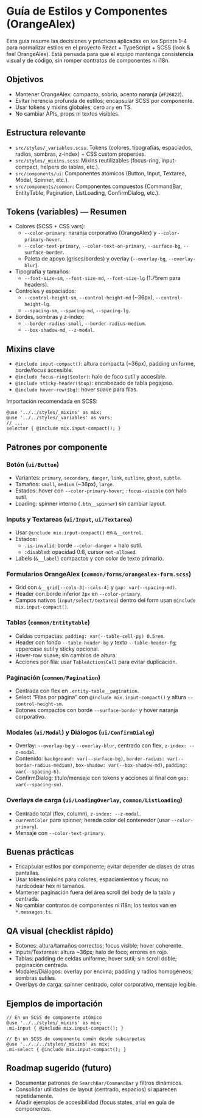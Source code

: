 # Guía de Estilos y Componentes (OrangeAlex)

Esta guía resume las decisiones y prácticas aplicadas en los Sprints 1–4 para normalizar estilos en el proyecto React + TypeScript + SCSS (look & feel OrangeAlex). Está pensada para que el equipo mantenga consistencia visual y de código, sin romper contratos de componentes ni i18n.

## Objetivos
- Mantener OrangeAlex: compacto, sobrio, acento naranja (`#F26822`).
- Evitar herencia profunda de estilos; encapsular SCSS por componente.
- Usar tokens y mixins globales; cero `any` en TS.
- No cambiar APIs, props ni textos visibles.

## Estructura relevante
- `src/styles/_variables.scss`: Tokens (colores, tipografías, espaciados, radios, sombras, z-index) + CSS custom properties.
- `src/styles/_mixins.scss`: Mixins reutilizables (focus-ring, input-compact, helpers de tablas, etc.).
- `src/components/ui`: Componentes atómicos (Button, Input, Textarea, Modal, Spinner, etc.).
- `src/components/common`: Componentes compuestos (CommandBar, EntityTable, Pagination, ListLoading, ConfirmDialog, etc.).

## Tokens (variables) — Resumen
- Colores (SCSS + CSS vars):
  - `--color-primary`: naranja corporativo (OrangeAlex) y `--color-primary-hover`.
  - `--color-text-primary`, `--color-text-on-primary`, `--surface-bg`, `--surface-border`.
  - Paleta de apoyo (grises/bordes) y overlay (`--overlay-bg`, `--overlay-blur`).
- Tipografía y tamaños:
  - `--font-size-sm`, `--font-size-md`, `--font-size-lg` (1.75rem para headers).
- Controles y espaciados:
  - `--control-height-sm`, `--control-height-md` (~36px), `--control-height-lg`.
  - `--spacing-sm`, `--spacing-md`, `--spacing-lg`.
- Bordes, sombras y z-index:
  - `--border-radius-small`, `--border-radius-medium`.
  - `--box-shadow-md`, `--z-modal`.

## Mixins clave
- `@include input-compact()`: altura compacta (~36px), padding uniforme, borde/focus accesible.
- `@include focus-ring($color)`: halo de foco sutil y accesible.
- `@include sticky-header($top)`: encabezado de tabla pegajoso.
- `@include hover-row($bg)`: hover suave para filas.

Importación recomendada en SCSS:
```
@use '../../styles/_mixins' as mix;
@use '../../styles/_variables' as vars;
// ...
selector { @include mix.input-compact(); }
```

## Patrones por componente

### Botón (`ui/Button`)
- Variantes: `primary`, `secondary`, `danger`, `link`, `outline`, `ghost`, `subtle`.
- Tamaños: `small`, `medium` (~36px), `large`.
- Estados: hover con `--color-primary-hover`; `:focus-visible` con halo sutil.
- Loading: spinner interno (`.btn__spinner`) sin cambiar layout.

### Inputs y Textareas (`ui/Input`, `ui/Textarea`)
- Usar `@include mix.input-compact()` en `&__control`.
- Estados:
  - `.is-invalid`: borde `--color-danger` + halo sutil.
  - `:disabled`: opacidad 0.6, cursor `not-allowed`.
- Labels (`&__label`) compactos y con color de texto primario.

### Formularios OrangeAlex (`common/forms/orangealex-form.scss`)
- Grid con `&__grid[--cols-3|--cols-4]` y `gap: var(--spacing-md)`.
- Header con borde inferior `2px` en `--color-primary`.
- Campos nativos (`input/select/textarea`) dentro del form usan `@include mix.input-compact()`.

### Tablas (`common/Entitytable`)
- Celdas compactas: `padding: var(--table-cell-py) 0.5rem`.
- Header con fondo `--table-header-bg` y texto `--table-header-fg`; uppercase sutil y sticky opcional.
- Hover-row suave; sin cambios de altura.
- Acciones por fila: usar `TableActionsCell` para evitar duplicación.

### Paginación (`common/Pagination`)
- Centrada con flex en `.entity-table__pagination`.
- Select “Filas por página” con `@include mix.input-compact()` y altura `--control-height-sm`.
- Botones compactos con borde `--surface-border` y hover naranja corporativo.

### Modales (`ui/Modal`) y Diálogos (`ui/ConfirmDialog`)
- Overlay: `--overlay-bg` y `--overlay-blur`, centrado con flex, `z-index: --z-modal`.
- Contenido: `background: var(--surface-bg)`, `border-radius: var(--border-radius-medium)`, `box-shadow: var(--box-shadow-md)`, `padding: var(--spacing-6)`.
- ConfirmDialog: título/mensaje con tokens y acciones al final con `gap: var(--spacing-sm)`.

### Overlays de carga (`ui/LoadingOverlay`, `common/ListLoading`)
- Centrado total (flex, column), `z-index: --z-modal`.
- `currentColor` para spinner; hereda color del contenedor (usar `--color-primary`).
- Mensaje con `--color-text-primary`.

## Buenas prácticas
- Encapsular estilos por componente; evitar depender de clases de otras pantallas.
- Usar tokens/mixins para colores, espaciamientos y focus; no hardcodear hex ni tamaños.
- Mantener paginación fuera del área scroll del body de la tabla y centrada.
- No cambiar contratos de componentes ni i18n; los textos van en `*.messages.ts`.

## QA visual (checklist rápido)
- Botones: altura/tamaños correctos; focus visible; hover coherente.
- Inputs/Textareas: altura ~36px; halo de foco; errores en rojo.
- Tablas: padding de celdas uniforme; hover sutil; sin scroll doble; paginación centrada.
- Modales/Diálogos: overlay por encima; padding y radios homogéneos; sombras sutiles.
- Overlays de carga: spinner centrado, color corporativo, mensaje legible.

## Ejemplos de importación
```
// En un SCSS de componente atómico
@use '../../styles/_mixins' as mix;
.mi-input { @include mix.input-compact(); }

// En un SCSS de componente común desde subcarpetas
@use '../../../styles/_mixins' as mix;
.mi-select { @include mix.input-compact(); }
```

## Roadmap sugerido (futuro)
- Documentar patrones de `SearchBar/CommandBar` y filtros dinámicos.
- Consolidar utilidades de layout (centrado, espacios) si aparecen repetidamente.
- Añadir ejemplos de accesibilidad (focus states, aria) en guía de componentes.

